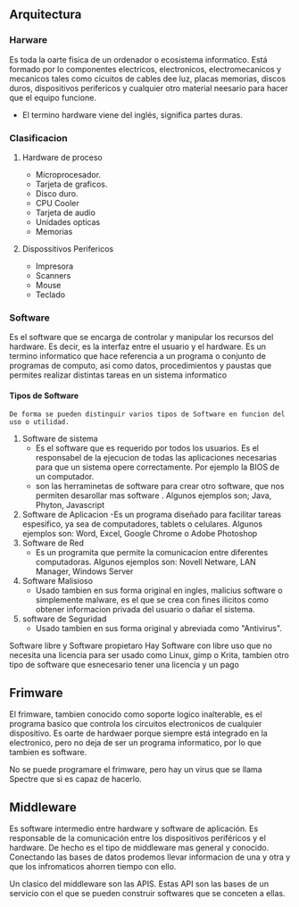 ## Arquitectura

### Harware

Es toda la oarte fisica de un ordenador o ecosistema informatico. Está formado por lo componentes electricos, electronicos, electromecanicos y mecanicos tales como cicuitos de cables dee luz, placas memorias, discos duros, dispositivos perifericos y cualquier otro material neesario para hacer que el equipo funcione.

- El termino hardware viene del inglés, significa partes duras.

### Clasificacion

1. Hardware de proceso

   - Microprocesador.
   - Tarjeta de graficos.
   - Disco duro.
   - CPU Cooler
   - Tarjeta de audio
   - Unidades opticas
   - Memorias

2. Dispossitivos Perifericos

   - Impresora
   - Scanners
   - Mouse
   - Teclado

### Software

Es el software que se encarga de controlar y manipular los recursos del hardware. Es decir, es la interfaz entre el usuario y el hardware. Es un termino informatico que hace referencia a un programa o conjunto de programas de computo, asi como datos, procedimientos y paustas que permites realizar distintas tareas en un sistema informatico

#### Tipos de Software

    De forma se pueden distinguir varios tipos de Software en funcion del uso o utilidad.

1. Software de sistema
   - Es el software que es requerido por todos los usuarios. Es el responsabel de la ejecucion de todas las aplicaciones necesarias para que un sistema opere correctamente. Por ejemplo la BIOS de un computador.
   - son las herraminetas de software para crear otro software, que nos permiten desarollar mas software . Algunos ejemplos son; Java, Phyton, Javascript
2. Software de Aplicacion
   -Es un programa diseñado para facilitar tareas espesifico, ya sea de computadores, tablets o celulares. Algunos ejemplos son: Word, Excel, Google Chrome o Adobe Photoshop
3. Software de Red
   - Es un programita que permite la comunicacion entre diferentes computadoras. Algunos ejemplos son: Novell Netware, LAN Manager, Windows Server
4. Software Malisioso
   - Usado tambien en sus forma original en ingles, malicius software o simplemente malware, es el que se crea con fines ilicitos como obtener informacion privada del usuario o dañar el sistema.
5. software de Seguridad
   - Usado tambien en sus forma original y abreviada como "Antivirus".

Software libre y Software propietaro
Hay Software con libre uso que no necesita una licencia para ser usado como Linux, gimp o Krita, tambien otro tipo de software que esnecesario tener una licencia y un pago

## Frimware

El frimware, tambien conocido como soporte logico inalterable, es el programa basico que controla los circuitos electronicos de cualquier dispositivo. Es oarte de hardwaer porque siempre está integrado en la electronico, pero no deja de ser un programa informatico, por lo que tambien es software.

No se puede programare el frimware, pero hay un virus que se llama Spectre que si es capaz de hacerlo.

## Middleware

Es software intermedio entre hardware y software de aplicación. Es responsable de la comunicación entre los dispositivos periféricos y el hardware. De hecho es el tipo de middleware mas general y conocido. Conectando las bases de datos prodemos llevar informacion de una y otra y que los infromaticos ahorren tiempo con ello.

Un clasico del middleware son las APIS. Estas API son las bases de un servicio con el que se pueden construir softwares que se conceten a ellas.
